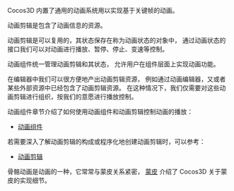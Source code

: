 

Cocos3D 内置了通用的动画系统用以实现基于关键帧的动画。

动画剪辑是包含了动画信息的资源。

动画剪辑是可以复用的，其状态保存在称为动画状态的对象中，
通过动画状态的接口我们可以对动画进行播放、暂停、停止、变速等控制。

动画组件统一管理动画剪辑和其状态，
允许用户在组件层面上实现动画功能。

在编辑器中我们可以很方便地产出动画剪辑资源，
例如通过动画编辑器，又或者某些外部资源中已经包含了动画剪辑资源。
在这种情况下，我们仅需要对这些动画剪辑进行组织，按我们的意愿进行播放控制。

动画组件章节介绍了如何使用动画组件和动画剪辑控制动画的播放：

- [动画组件](./animation-component.md)

若需要深入了解动画剪辑的构成或程序化地创建动画剪辑时，可以参考：

- [动画剪辑](./animation-clip.md)

骨骼动画是动画的一种，它常常与蒙皮关系紧密，
[蒙皮](./skinning) 介绍了 Cocos3D 关于蒙皮的实现细节。